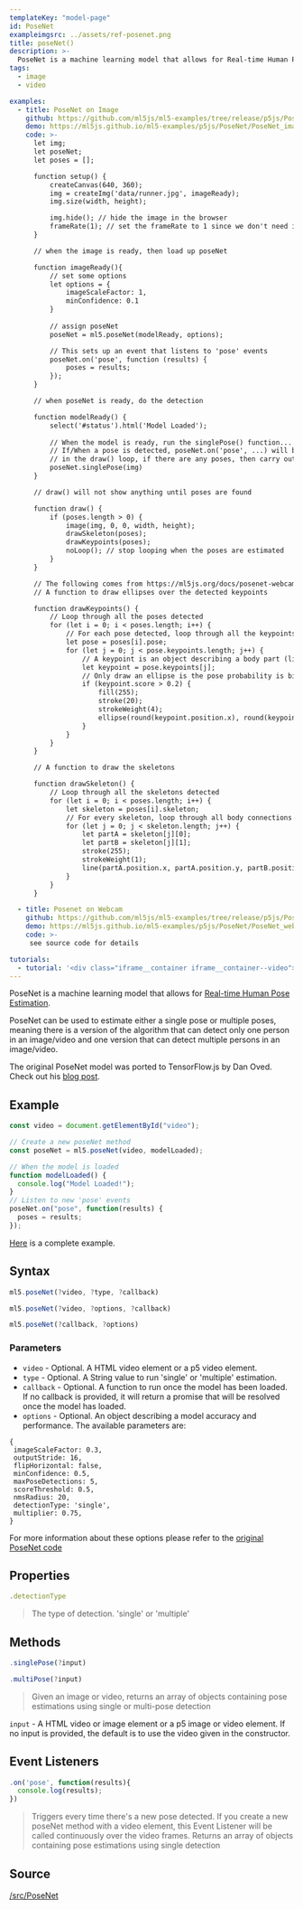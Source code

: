 ```yaml
---
templateKey: "model-page"
id: PoseNet
exampleimgsrc: ../assets/ref-posenet.png
title: poseNet()
description: >-
  PoseNet is a machine learning model that allows for Real-time Human Pose Estimation.
tags:
  - image
  - video

examples:
  - title: PoseNet on Image
    github: https://github.com/ml5js/ml5-examples/tree/release/p5js/PoseNet/PoseNet_image_single
    demo: https://ml5js.github.io/ml5-examples/p5js/PoseNet/PoseNet_image_single
    code: >-
      let img;
      let poseNet;
      let poses = [];

      function setup() {
          createCanvas(640, 360);
          img = createImg('data/runner.jpg', imageReady);
          img.size(width, height);

          img.hide(); // hide the image in the browser
          frameRate(1); // set the frameRate to 1 since we don't need it to be running quickly in this case
      }

      // when the image is ready, then load up poseNet

      function imageReady(){
          // set some options
          let options = {
              imageScaleFactor: 1,
              minConfidence: 0.1
          }
          
          // assign poseNet
          poseNet = ml5.poseNet(modelReady, options);

          // This sets up an event that listens to 'pose' events
          poseNet.on('pose', function (results) {
              poses = results;
          });
      }

      // when poseNet is ready, do the detection

      function modelReady() {
          select('#status').html('Model Loaded');
          
          // When the model is ready, run the singlePose() function...
          // If/When a pose is detected, poseNet.on('pose', ...) will be listening for the detection results 
          // in the draw() loop, if there are any poses, then carry out the draw commands
          poseNet.singlePose(img)
      }

      // draw() will not show anything until poses are found

      function draw() {
          if (poses.length > 0) {
              image(img, 0, 0, width, height);
              drawSkeleton(poses);
              drawKeypoints(poses);
              noLoop(); // stop looping when the poses are estimated
          }
      }

      // The following comes from https://ml5js.org/docs/posenet-webcam
      // A function to draw ellipses over the detected keypoints

      function drawKeypoints() {
          // Loop through all the poses detected
          for (let i = 0; i < poses.length; i++) {
              // For each pose detected, loop through all the keypoints
              let pose = poses[i].pose;
              for (let j = 0; j < pose.keypoints.length; j++) {
                  // A keypoint is an object describing a body part (like rightArm or leftShoulder)
                  let keypoint = pose.keypoints[j];
                  // Only draw an ellipse is the pose probability is bigger than 0.2
                  if (keypoint.score > 0.2) {
                      fill(255);
                      stroke(20);
                      strokeWeight(4);
                      ellipse(round(keypoint.position.x), round(keypoint.position.y), 8, 8);
                  }
              }
          }
      }

      // A function to draw the skeletons

      function drawSkeleton() {
          // Loop through all the skeletons detected
          for (let i = 0; i < poses.length; i++) {
              let skeleton = poses[i].skeleton;
              // For every skeleton, loop through all body connections
              for (let j = 0; j < skeleton.length; j++) {
                  let partA = skeleton[j][0];
                  let partB = skeleton[j][1];
                  stroke(255);
                  strokeWeight(1);
                  line(partA.position.x, partA.position.y, partB.position.x, partB.position.y);
              }
          }
      }

  - title: Posenet on Webcam
    github: https://github.com/ml5js/ml5-examples/tree/release/p5js/PoseNet/PoseNet_webcam
    demo: https://ml5js.github.io/ml5-examples/p5js/PoseNet/PoseNet_webcam
    code: >-
     see source code for details

tutorials:
  - tutorial: '<div class="iframe__container iframe__container--video"><iframe src="https://www.youtube.com/embed/EA3-k9mnLHs" frameborder="0" allow="accelerometer; autoplay; encrypted-media; gyroscope; picture-in-picture" allowfullscreen></iframe></div>'
---
```


PoseNet is a machine learning model that allows for [Real-time Human Pose Estimation](https://medium.com/tensorflow/real-time-human-pose-estimation-in-the-browser-with-tensorflow-js-7dd0bc881cd5).

PoseNet can be used to estimate either a single pose or multiple poses, meaning there is a version of the algorithm that can detect only one person in an image/video and one version that can detect multiple persons in an image/video.

The original PoseNet model was ported to TensorFlow.js by Dan Oved. Check out his [blog post](https://medium.com/tensorflow/real-time-human-pose-estimation-in-the-browser-with-tensorflow-js-7dd0bc881cd5).

## Example

```javascript
const video = document.getElementById("video");

// Create a new poseNet method
const poseNet = ml5.poseNet(video, modelLoaded);

// When the model is loaded
function modelLoaded() {
  console.log("Model Loaded!");
}
// Listen to new 'pose' events
poseNet.on("pose", function(results) {
  poses = results;
});
```

[Here](https://github.com/ml5js/ml5-examples/blob/master/p5js/PoseNet/sketch.js) is a complete example.

## Syntax

```javascript
ml5.poseNet(?video, ?type, ?callback)
```

```javascript
ml5.poseNet(?video, ?options, ?callback)
```

```javascript
ml5.poseNet(?callback, ?options)
```

### Parameters

- `video` - Optional. A HTML video element or a p5 video element.
- `type` - Optional. A String value to run 'single' or 'multiple' estimation.
- `callback` - Optional. A function to run once the model has been loaded. If no callback is provided, it will return a promise that will be resolved once the model has loaded.
- `options` - Optional. An object describing a model accuracy and performance. The available parameters are:

```
{
 imageScaleFactor: 0.3,
 outputStride: 16,
 flipHorizontal: false,
 minConfidence: 0.5,
 maxPoseDetections: 5,
 scoreThreshold: 0.5,
 nmsRadius: 20,
 detectionType: 'single',
 multiplier: 0.75,
}
```

For more information about these options please refer to the [original PoseNet code](https://github.com/tensorflow/tfjs-models/tree/master/posenet)

## Properties

```javascript
.detectionType
```

> The type of detection. 'single' or 'multiple'

## Methods

```javascript
.singlePose(?input)
```

```javascript
.multiPose(?input)
```

> Given an image or video, returns an array of objects containing pose estimations using single or multi-pose detection

`input` - A HTML video or image element or a p5 image or video element. If no input is provided, the default is to use the video given in the constructor.

## Event Listeners

```javascript
.on('pose', function(results){
  console.log(results);
})
```

> Triggers every time there's a new pose detected. If you create a new poseNet method with a video element, this Event Listener will be called continuously over the video frames. Returns an array of objects containing pose estimations using single detection

## Source

[/src/PoseNet](https://github.com/ml5js/ml5-library/tree/master/src/PoseNet)
